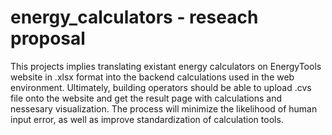 # energy_calculators - reseach proposal 

This projects implies translating existant energy calculators on EnergyTools website in .xlsx format into the backend calculations used in the web environment. Ultimately, building operators should be able to upload .cvs file onto the website and get the result page with calculations and nessesary visualization. The process will minimize the likelihood of human input error, as well as improve standardization of calculation tools. 

